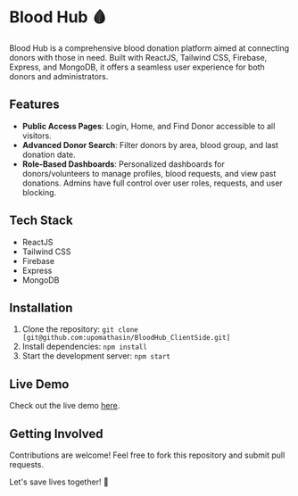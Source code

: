 # Blood Hub 🩸

Blood Hub is a comprehensive blood donation platform aimed at connecting donors with those in need. Built with ReactJS, Tailwind CSS, Firebase, Express, and MongoDB, it offers a seamless user experience for both donors and administrators.

## Features
- **Public Access Pages**: Login, Home, and Find Donor accessible to all visitors.
- **Advanced Donor Search**: Filter donors by area, blood group, and last donation date.
- **Role-Based Dashboards**: Personalized dashboards for donors/volunteers to manage profiles, blood requests, and view past donations. Admins have full control over user roles, requests, and user blocking.

## Tech Stack
- ReactJS
- Tailwind CSS
- Firebase
- Express
- MongoDB

## Installation
1. Clone the repository: `git clone [git@github.com:upomathasin/BloodHub_ClientSide.git]`
2. Install dependencies: `npm install`
3. Start the development server: `npm start`

## Live Demo
Check out the live demo [here](https://blood-hub-client-side-s3hg-p4flgphrc-upomathasins-projects.vercel.app/).

## Getting Involved
Contributions are welcome! Feel free to fork this repository and submit pull requests.

Let's save lives together! 💉